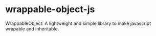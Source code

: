 # wrappable-object-js
WrappableObject: A lightweight and simple library to make javascript wrapable and inheritable.
